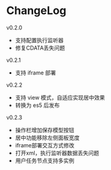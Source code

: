 # ChangeLog

v0.2.0

- 支持配置执行监听器
- 修复CDATA丢失问题

v0.2.1

- 支持 iframe 部署

v0.2.2

- 支持 view 模式，自适应实现居中效果
- 转换为 es5 后发布

v0.2.3

- 操作栏增加保存模型按钮
- 居中功能移除左侧面板宽度
- iframe部署交互方式修改
- 打开xml，执行监听器数据丢失问题
- 用户任务节点支持多实例
